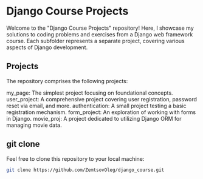 # Django Course Projects

Welcome to the "Django Course Projects" repository! Here, I showcase my solutions to coding problems and exercises from a Django web framework course. Each subfolder represents a separate project, covering various aspects of Django development.

## Projects

The repository comprises the following projects:

my_page: The simplest project focusing on foundational concepts.
user_project: A comprehensive project covering user registration, password reset via email, and more.
authentication: A small project testing a basic registration mechanism.
form_project: An exploration of working with forms in Django.
movie_proj: A project dedicated to utilizing Django ORM for managing movie data.

## git clone

Feel free to clone this repository to your local machine:

```sh
git clone https://github.com/ZemtsovOleg/django_course.git